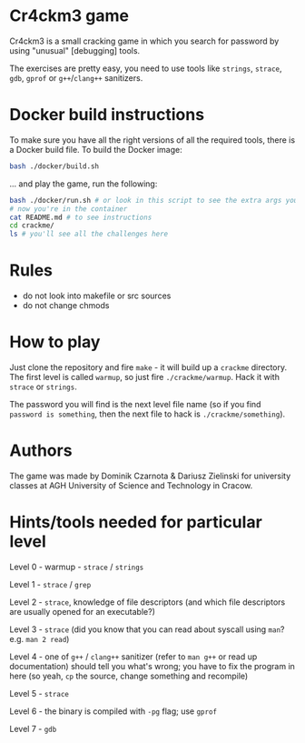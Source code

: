 # Cr4ckm3 game

Cr4ckm3 is a small cracking game in which you search for password by using "unusual" [debugging] tools.

The exercises are pretty easy, you need to use tools like `strings`, `strace`, `gdb`, `gprof` or `g++`/`clang++` sanitizers.

# Docker build instructions

To make sure you have all the right versions of all the required tools, there is a Docker build file. To build the Docker image:
```bash
bash ./docker/build.sh
```

... and play the game, run the following:
```bash
bash ./docker/run.sh # or look in this script to see the extra args you should pass
# now you're in the container
cat README.md # to see instructions
cd crackme/
ls # you'll see all the challenges here
```

# Rules

* do not look into makefile or src sources
* do not change chmods


# How to play

Just clone the repository and fire `make` - it will build up a `crackme` directory. The first level is called `warmup`, so just fire `./crackme/warmup`. Hack it with `strace` or `strings`.

The password you will find is the next level file name (so if you find `password is something`, then the next file to hack is `./crackme/something`).


# Authors

The game was made by Dominik Czarnota & Dariusz Zielinski for university classes at AGH University of Science and Technology in Cracow.


# Hints/tools needed for particular level

Level 0 - warmup - `strace` / `strings`

Level 1 - `strace` / `grep`

Level 2 - `strace`, knowledge of file descriptors (and which file descriptors are usually opened for an executable?)

Level 3 - `strace` (did you know that you can read about syscall using `man`? e.g. `man 2 read`)

Level 4 - one of `g++` / `clang++` sanitizer (refer to `man g++` or read up documentation) should tell you what's wrong; you have to fix the program in here (so yeah, `cp` the source, change something and recompile)

Level 5 - `strace`

Level 6 - the binary is compiled with `-pg` flag; use `gprof`

Level 7 - `gdb`


